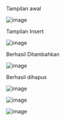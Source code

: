 Tampilan awal

![image](https://github.com/user-attachments/assets/f808b25e-1bea-44fe-9b28-a39f70a3b4e9)

Tampilan Insert

![image](https://github.com/user-attachments/assets/f1180fb9-feda-4d15-a0b9-f6424f44f6ad)

Berhasil Ditambahkan

![image](https://github.com/user-attachments/assets/2657bfa8-8ee0-4df9-b220-798dc031c637)

Berhasil dihapus

![image](https://github.com/user-attachments/assets/909e50a2-5132-4bfe-b342-9a209705a4c2)



![image](https://github.com/user-attachments/assets/07dcd268-041e-4819-acda-f71da023d525)


![image](https://github.com/user-attachments/assets/a4db9d8b-c723-42f6-9dfd-6b339a463f96)
